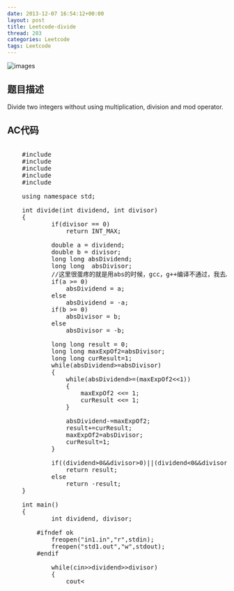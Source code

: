 ```yaml
---
date: 2013-12-07 16:54:12+00:00
layout: post
title: Leetcode-divide
thread: 203
categories: Leetcode
tags: Leetcode
---
```

![images](http://media-cache-ec0.pinimg.com/736x/ba/2b/80/ba2b8086d38b4eb02b15dca8cfff03ae.jpg)
## 题目描述

Divide two integers without using multiplication, division and mod operator.

## AC代码
<pre class="prettyprint linenums">

    #include <iostream>
    #include <cstdio>
    #include <cstdlib>
    #include <stdlib.h>
    #include <limits.h>
    
    using namespace std;
    
    int divide(int dividend, int divisor)
    {
        	if(divisor == 0)
        		return INT_MAX;
        
        	double a = dividend;
        	double b = divisor;
        	long long absDividend;
        	long long  absDivisor;
        	//这里很蛋疼的就是用abs的时候，gcc，g++编译不通过，我去……
        	if(a >= 0)
        		absDividend = a;
        	else
        		absDividend = -a;
        	if(b >= 0)
        		absDivisor = b;
        	else
        		absDivisor = -b;
        
        	long long result = 0;
        	long long maxExpOf2=absDivisor;
        	long long curResult=1;
        	while(absDividend>=absDivisor)
        	{
        		while(absDividend>=(maxExpOf2<<1))
        		{
        			maxExpOf2 <<= 1;
        			curResult <<= 1;
        		}
        
        		absDividend-=maxExpOf2;
        		result+=curResult;
        		maxExpOf2=absDivisor;
        		curResult=1;
        	}
        
        	if((dividend>0&&divisor>0)||(dividend<0&&divisor<0))
        		return result;
        	else
        		return -result;
    }
    
    int main()
    {
        	int dividend, divisor;
        
        #ifndef ok
        	freopen("in1.in","r",stdin);
        	freopen("std1.out","w",stdout);
        #endif
        
        	while(cin>>dividend>>divisor)
        	{
        		cout<<divide(dividend, divisor)<<endl;
        	}
        
        #ifndef ok
        	fclose(stdin);
        	fclose(stdout);
        #endif
        
        	return 0;
    }
</pre>